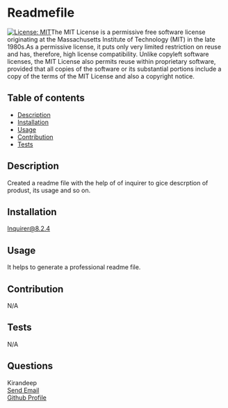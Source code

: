 # Readmefile
  [![License: MIT](https://img.shields.io/badge/License-MIT-yellow.svg)](https://opensource.org/licenses/MIT)The MIT License is a permissive free software license originating at the Massachusetts Institute of Technology (MIT) in the late 1980s.As a permissive license, it puts only very limited restriction on reuse and has, therefore, high license compatibility.
          Unlike copyleft software licenses, the MIT License also permits reuse within proprietary software, provided that all copies of the software or its substantial portions include a copy of the terms of the MIT License and also a copyright notice.
  ## Table of contents
  * [Description](#description)
  * [Installation](#installation)
  * [Usage](#usage)
  * [Contribution](#contribution)
  * [Tests](#tests)
  
  ## Description
  Created a readme file with the help of of inquirer to gice descrption of produst, its usage and so on.
  ## Installation
  Inquirer@8.2.4
  ## Usage
  It helps to generate a professional readme file.
  ## Contribution
  N/A
  ## Tests
  N/A
  ## Questions
  Kirandeep
  <br>
  <a href="mailto:Gmail">Send Email</a>
   <br>
   <a href="https://github.com/MK0999">Github Profile</a>
  

